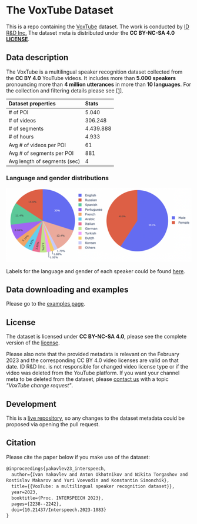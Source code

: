 # The VoxTube Dataset

This is a repo containing the [VoxTube](https://idrnd.github.io/VoxTube) dataset. The work is conducted by [ID R&D Inc.](https://www.idrnd.ai) The dataset meta is distributed under the **CC BY-NC-SA 4.0 [LICENSE](LICENSE)**.


## Data description

The VoxTube is a multilingual speaker recognition dataset collected from the **CC BY 4.0** YouTube videos. It includes more than **5.000 speakers** pronouncing more than **4 million utterances** in more than **10 languages**. For the collection and filtering details please see [[1]](#citation).

| Dataset properties           | Stats     |
|:-----------------------------|:----------|
| # of POI                     | 5.040     |
| # of videos                  | 306.248   |
| # of segments                | 4.439.888 |
| # of hours                   | 4.933     |
| Avg # of videos per POI      | 61        |
| Avg # of segments per POI    | 881       |
| Avg length of segments (sec) | 4         |

###  Language and gender distributions
![Distributions](./resources/img/lang_gender.png)

Labels for the language and gender of each speaker could be found [here](resources/language_gender_meta.csv).

## Data downloading and examples

Please go to the [examples page](./examples/README.md).


## License

The dataset is licensed under **CC BY-NC-SA 4.0**, please see the complete version of the [license](LICENSE).

Please also note that the provided metadata is relevant on the February 2023 and the corresponding CC BY 4.0 video licenses are valid on that date. ID R&D Inc. is not responsible for changed video license type or if the video was deleted from the YouTube platform. If you want your channel meta to be deleted from the dataset, please [contact us](https://www.idrnd.ai/contact-us) with a topic *"VoxTube change request"*.


## Development

This is a [live repository](https://github.com/IDRnD/VoxTube), so any changes to the dataset metadata could be proposed via opening the pull request.


## Citation

Please cite the paper below if you make use of the dataset:

```
@inproceedings{yakovlev23_interspeech,
  author={Ivan Yakovlev and Anton Okhotnikov and Nikita Torgashov and Rostislav Makarov and Yuri Voevodin and Konstantin Simonchik},
  title={{VoxTube: a multilingual speaker recognition dataset}},
  year=2023,
  booktitle={Proc. INTERSPEECH 2023},
  pages={2238--2242},
  doi={10.21437/Interspeech.2023-1083}
}
```

